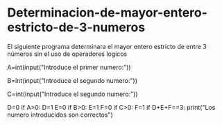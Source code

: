 # Determinacion-de-mayor-entero-estricto-de-3-numeros
El siguiente programa determinara el mayor entero estricto de entre 3 números sin el uso de operadores logicos

A=int(input("Introduce el primer numero:"))

B=int(input("Introduce el segundo numero:"))

C=int(input("Introduce el segundo numero:"))

D=0
if A>0:
	D=1
E=0	
if B>0:
    E=1
F=0
if C>0:
    F=1
if D+E+F==3:
   print("Los numero introducidos son correctos")

